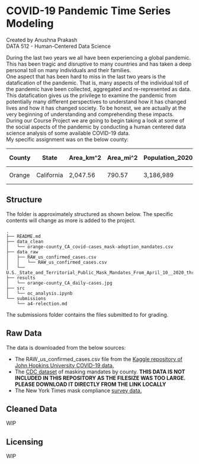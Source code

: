 # COVID-19 Pandemic Time Series Modeling
Created by Anushna Prakash  
DATA 512 - Human-Centered Data Science  

During the last two years we all have been experiencing a global pandemic. This has been tragic and disruptive to many countries and has taken a deep personal toll on many individuals and their families.  
One aspect that has been hard to miss in the last two years is the datafication of the pandemic. That is, many aspects of the individual toll of the pandemic have been collected, aggregated and re-represented as data. This datafication gives us the privilege to examine the pandemic from potentially many different perspectives to understand how it has changed lives and how it has changed society. To be honest, we are actually at the very beginning of understanding and comprehending these impacts.  
During our Course Project we are going to begin taking a look at some of the social aspects of the pandemic by conducting a human centered data science analysis of some available COVID-19 data.  
My specific assignment was on the below county:

| County | State | Area_km^2| Area_mi^2 | Population_2020_Census | Population_Increase_from_2010 | County Seat |  
| ------ | ----- | -------- | --------- | ---------------------- | ----------------------------- | ----------- |  
| Orange | California | 2,047.56 | 790.57 | 3,186,989 | 176,757 | Santa Ana |  


## Structure
The folder is approximately structured as shown below. The specific contents will change as more is added to the project.
```
.
├── README.md
├── data_clean
│   └── orange-county_CA_covid-cases_mask-adoption_mandates.csv
├── data_raw
│   ├── RAW_us_confirmed_cases.csv
│   │   └── RAW_us_confirmed_cases.csv
│   └── U.S._State_and_Territorial_Public_Mask_Mandates_From_April_10__2020_through_August_15__2021_by_County_by_Day.csv
├── results
│   └── orange-county_CA_daily-cases.jpg
├── src
│   └── oc_analysis.ipynb
└── submissions
    └── a4-relection.md
```

The submissions folder contains the files submitted to for grading.

## Raw Data
The data is downloaded from the below sources:
- The RAW_us_confirmed_cases.csv file from the [Kaggle repository of John Hopkins University COVID-19 data.](https://www.kaggle.com/antgoldbloom/covid19-data-from-john-hopkins-university?select=RAW_us_confirmed_cases.csv)  
- The [CDC dataset](https://data.cdc.gov/Policy-Surveillance/U-S-State-and-Territorial-Public-Mask-Mandates-Fro/62d6-pm5i) of masking mandates by county. **THIS DATA IS NOT INCLUDED IN THIS REPOSITORY AS THE FILESIZE WAS TOO LARGE. PLEASE DOWNLOAD IT DIRECTLY FROM THE LINK LOCALLY**  
- The New York Times mask compliance [survey data.](https://github.com/nytimes/covid-19-data/tree/master/mask-use)  

## Cleaned Data
WIP

## Licensing
WIP